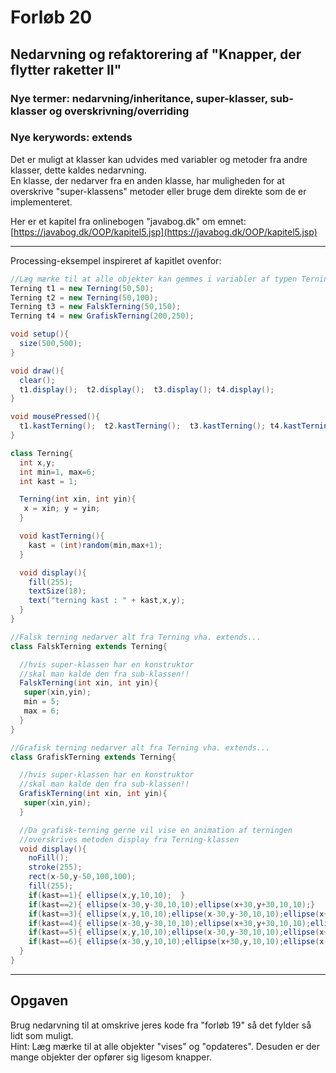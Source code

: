 # Forløb 20
## Nedarvning og refaktorering af "Knapper, der flytter raketter II"

### Nye termer: nedarvning/inheritance, super-klasser, sub-klasser og overskrivning/overriding
### Nye kerywords: extends

Det er muligt at klasser kan udvides med variabler og metoder fra andre klasser, dette kaldes nedarvning.     
En klasse, der nedarver fra en anden klasse, har muligheden for at overskrive "super-klassens" metoder eller bruge dem direkte som de er implementeret.

Her er et kapitel fra onlinebogen "javabog.dk" om emnet:
[https://javabog.dk/OOP/kapitel5.jsp](https://javabog.dk/OOP/kapitel5.jsp)

-------------------------------------------------------------------------

Processing-eksempel inspireret af kapitlet ovenfor:

```java
//Læg mærke til at alle objekter kan gemmes i variabler af typen Terning, fordi de nedarver fra Terning!!
Terning t1 = new Terning(50,50);
Terning t2 = new Terning(50,100);
Terning t3 = new FalskTerning(50,150);
Terning t4 = new GrafiskTerning(200,250);

void setup(){
  size(500,500);  
}

void draw(){
  clear();
  t1.display();  t2.display();  t3.display(); t4.display();
}

void mousePressed(){
  t1.kastTerning();  t2.kastTerning();  t3.kastTerning(); t4.kastTerning();
}

```

```java
class Terning{
  int x,y;
  int min=1, max=6;
  int kast = 1;

  Terning(int xin, int yin){
   x = xin; y = yin;
  }

  void kastTerning(){
    kast = (int)random(min,max+1);
  }

  void display(){
    fill(255);
    textSize(18);
    text("terning kast : " + kast,x,y);
  }
}
```

```java
//Falsk terning nedarver alt fra Terning vha. extends...
class FalskTerning extends Terning{

  //hvis super-klassen har en konstruktor
  //skal man kalde den fra sub-klassen!!
  FalskTerning(int xin, int yin){
   super(xin,yin);
   min = 5;
   max = 6;
  }
}
```


```java
//Grafisk terning nedarver alt fra Terning vha. extends...
class GrafiskTerning extends Terning{

  //hvis super-klassen har en konstruktor
  //skal man kalde den fra sub-klassen!!
  GrafiskTerning(int xin, int yin){
   super(xin,yin);
  }

  //Da grafisk-terning gerne vil vise en animation af terningen
  //overskrives metoden display fra Terning-klassen
  void display(){
    noFill();
    stroke(255);
    rect(x-50,y-50,100,100);
    fill(255);
    if(kast==1){ ellipse(x,y,10,10);  }
    if(kast==2){ ellipse(x-30,y-30,10,10);ellipse(x+30,y+30,10,10);}
    if(kast==3){ ellipse(x,y,10,10);ellipse(x-30,y-30,10,10);ellipse(x+30,y+30,10,10);}
    if(kast==4){ ellipse(x-30,y-30,10,10);ellipse(x+30,y+30,10,10);ellipse(x+30,y-30,10,10); ellipse(x-30,y+30,10,10);}
    if(kast==5){ ellipse(x,y,10,10);ellipse(x-30,y-30,10,10);ellipse(x+30,y+30,10,10);ellipse(x+30,y-30,10,10); ellipse(x-30,y+30,10,10);}
    if(kast==6){ ellipse(x-30,y,10,10);ellipse(x+30,y,10,10);ellipse(x-30,y-30,10,10);ellipse(x+30,y+30,10,10);ellipse(x+30,y-30,10,10); ellipse(x-30,y+30,10,10);}
  }
}
```

--------------------------------------------------------------------------

## Opgaven

Brug nedarvning til at omskrive jeres kode fra "forløb 19" så det fylder så lidt som muligt.  
Hint: Læg mærke til at alle objekter "vises" og "opdateres". Desuden er der mange objekter der opfører sig ligesom knapper.
